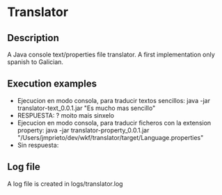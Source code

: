 Translator
==========

Description
-
A Java console text/properties file translator.
A first implementation only spanish to Galician.

Execution examples
-
- Ejecucion en modo consola, para traducir textos sencillos: java -jar translator-text_0.0.1.jar "Es mucho mas sencillo"
- RESPUESTA: ? moito mais sinxelo
- Ejecucion en modo consola, para traducir ficheros con la extension property: java -jar translator-property_0.0.1.jar "/Users/jmprieto/dev/wkf/translator/target/Language.properties"
- Sin respuesta:

Log file
-
A log file is created in logs/translator.log

